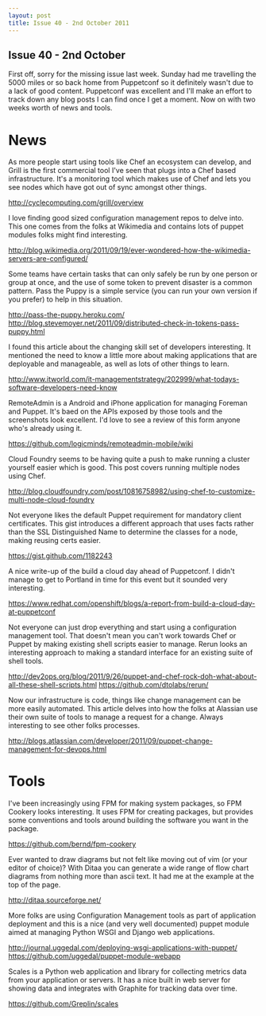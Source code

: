 ```yaml
--- 
layout: post
title: Issue 40 - 2nd October 2011
---
```


## Issue 40 - 2nd October

First off, sorry for the missing issue last week. Sunday had me
travelling the 5000 miles or so back home from Puppetconf so it
definitely wasn't due to a lack of good content. Puppetconf was
excellent and I'll make an effort to track down any blog posts I can
find once I get a moment. Now on with two weeks worth of news and tools.


News
====

As more people start using tools like Chef an ecosystem can develop, and
Grill is the first commercial tool I've seen that plugs into a Chef
based infrastructure. It's a monitoring tool which makes use of Chef and
lets you see nodes which have got out of sync amongst other things.

http://cyclecomputing.com/grill/overview


I love finding good sized configuration management repos to delve into.
This one comes from the folks at Wikimedia and contains lots of puppet
modules folks might find interesting.

http://blog.wikimedia.org/2011/09/19/ever-wondered-how-the-wikimedia-servers-are-configured/


Some teams have certain tasks that can only safely be run by one person
or group at once, and the use of some token to prevent disaster is a
common pattern. Pass the Puppy is a simple service (you can run your own
version if you prefer) to help in this situation.

http://pass-the-puppy.heroku.com/
http://blog.stevemoyer.net/2011/09/distributed-check-in-tokens-pass-puppy.html


I found this article about the changing skill set of developers
interesting. It mentioned the need to know a little more about making
applications that are deployable and manageable, as well as lots of
other things to learn.

http://www.itworld.com/it-managementstrategy/202999/what-todays-software-developers-need-know


RemoteAdmin is a Android and iPhone application for managing Foreman and
Puppet. It's baed on the APIs exposed by those tools and the screenshots
look excellent. I'd love to see a review of this form anyone who's
already using it.

https://github.com/logicminds/remoteadmin-mobile/wiki


Cloud Foundry seems to be having quite a push to make running a cluster
yourself easier which is good. This post covers running multiple nodes
using Chef.

http://blog.cloudfoundry.com/post/10816758982/using-chef-to-customize-multi-node-cloud-foundry


Not everyone likes the default Puppet requirement for mandatory client
certificates. This gist introduces a different approach that uses facts
rather than the SSL Distinguished Name to determine the classes for a
node, making reusing certs easier.

https://gist.github.com/1182243


A nice write-up of the build a cloud day ahead of Puppetconf. I didn't
manage to get to Portland in time for this event but it sounded very
interesting.

https://www.redhat.com/openshift/blogs/a-report-from-build-a-cloud-day-at-puppetconf


Not everyone can just drop everything and start using a configuration
management tool. That doesn't mean you can't work towards Chef or Puppet
by making existing shell scripts easier to manage. Rerun looks an
interesting approach to making a standard interface for an existing
suite of shell tools.

http://dev2ops.org/blog/2011/9/26/puppet-and-chef-rock-doh-what-about-all-these-shell-scripts.html
https://github.com/dtolabs/rerun/


Now our infrastructure is code, things like change management can be
more easily automated. This article delves into how the folks at
Alassian use their own suite of tools to manage a request for a change.
Always interesting to see other folks processes.

http://blogs.atlassian.com/developer/2011/09/puppet-change-management-for-devops.html


Tools
=====

I've been increasingly using FPM for making system packages, so FPM
Cookery looks interesting. It uses FPM for creating packages, but
provides some conventions and tools around building the software you
want in the package.

https://github.com/bernd/fpm-cookery


Ever wanted to draw diagrams but not felt like moving out of vim (or
your editor of choice)? With Ditaa you can generate a wide range of flow
chart diagrams from nothing more than ascii text. It had me at the
example at the top of the page.

http://ditaa.sourceforge.net/


More folks are using Configuration Management tools as part of
application deployment and this is a nice  (and very well documented)
puppet module aimed at managing Python WSGI and Django web applications.

http://journal.uggedal.com/deploying-wsgi-applications-with-puppet/
https://github.com/uggedal/puppet-module-webapp


Scales is a Python web application and library for collecting metrics
data from your application or servers. It has a nice built in web server
for showing data and integrates with Graphite for tracking data over
time.

https://github.com/Greplin/scales
